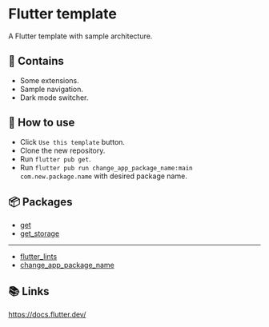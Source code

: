# Flutter template

A Flutter template with sample architecture.

## 🙌 Contains

- Some extensions.
- Sample navigation.
- Dark mode switcher.

## 🤔 How to use

- Click `Use this template` button.
- Clone the new repository.
- Run `flutter pub get`.
- Run `flutter pub run change_app_package_name:main com.new.package.name` with desired package name.

## 📦 Packages

- [get](https://pub.dev/packages/get)
- [get_storage](https://pub.dev/packages/get_storage)

---

- [flutter_lints](https://pub.dev/packages/flutter_lints)
- [change_app_package_name](https://pub.dev/packages/change_app_package_name)

## 📚 Links

<https://docs.flutter.dev/>
